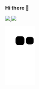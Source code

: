 ### Hi there 👋

<div>
  <a href="https://github.com/Giovane55">
  <img height="180em" src="https://github-readme-stats.vercel.app/api?username=Giovane55&show_icons=true&theme=dracula&include_all_commits=true&count_private=true"/>
  <img height="180em" src="https://github-readme-stats.vercel.app/api/top-langs/?username=Giovane55&layout=compact&langs_count=7&theme=dracula"/>
</div>

 ![Snake animation](https://github.com/rafaballerini/rafaballerini/blob/output/github-contribution-grid-snake.svg)

